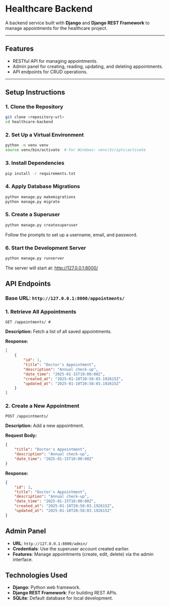 # **Healthcare Backend**

A backend service built with **Django** and **Django REST Framework** to manage appointments for the healthcare project.

---

## **Features**
- RESTful API for managing appointments.
- Admin panel for creating, reading, updating, and deleting appointments.
- API endpoints for CRUD operations.

---

## **Setup Instructions**

### **1. Clone the Repository**
```bash
git clone <repository-url>
cd healthcare-backend
```

### **2. Set Up a Virtual Environment**
```bash
python -m venv venv
source venv/bin/activate  # For Windows: venv\Scripts\activate
```
### **3. Install Dependencies**
```bash
pip install -r requirements.txt
```

### **4. Apply Database Migrations**
```bash
python manage.py makemigrations
python manage.py migrate
```

### **5. Create a Superuser**
```bash
python manage.py createsuperuser
```
Follow the prompts to set up a username, email, and password.

### **6. Start the Development Server**
```bash
python manage.py runserver
```
The server will start at: http://127.0.0.1:8000/

## **API Endpoints**

### **Base URL**: `http://127.0.0.1:8000/appointments/`

### **1. Retrieve All Appointments**
```http
GET /appointments/ #
```
**Description:** Fetch a list of all saved appointments.

**Response:**
```json
[
    {
        "id": 1,
        "title": "Doctor's Appointment",
        "description": "Annual check-up",
        "date_time": "2025-01-15T10:00:00Z",
        "created_at": "2025-01-10T20:58:03.192615Z",
        "updated_at": "2025-01-10T20:58:03.192615Z"
    }
]
```
### **2. Create a New Appointment**
```http
POST /appointments/
```

**Description:** Add a new appointment.

**Request Body:**
```json
{
    "title": "Doctor's Appointment",
    "description": "Annual check-up",
    "date_time": "2025-01-15T10:00:00Z"
}
```
**Response:**
```json
{
    "id": 1,
    "title": "Doctor's Appointment",
    "description": "Annual check-up",
    "date_time": "2025-01-15T10:00:00Z",
    "created_at": "2025-01-10T20:58:03.192615Z",
    "updated_at": "2025-01-10T20:58:03.192615Z"
}
```

## **Admin Panel**

- **URL**: `http://127.0.0.1:8000/admin/`
- **Credentials**: Use the superuser account created earlier.
- **Features**: Manage appointments (create, edit, delete) via the admin interface.

## **Technologies Used**

- **Django**: Python web framework.
- **Django REST Framework**: For building REST APIs.
- **SQLite**: Default database for local development.
